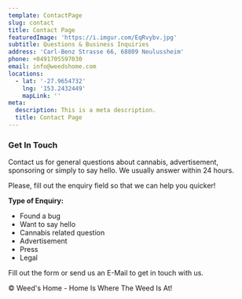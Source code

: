 ```yaml
---
template: ContactPage
slug: contact
title: Contact Page
featuredImage: 'https://i.imgur.com/EqRvybv.jpg'
subtitle: Questions & Business Inquiries
address: 'Carl-Benz Strasse 66, 68809 Neulussheim'
phone: +0491705597030
email: info@weedshome.com
locations:
  - lat: '-27.9654732'
    lng: '153.2432449'
    mapLink: ''
meta:
  description: This is a meta description.
  title: Contact Page
---
```

<h3>Get In Touch</h3>

Contact us for general questions about cannabis, advertisement, sponsoring or simply to say hello. We usually answer within 24 hours.

Please, fill out the enquiry field so that we can help you quicker!


<b>Type of Enquiry:</b>

<ul>
   <li>Found a bug</li>
   <li>Want to say hello</li>
   <li>Cannabis related question</li>
   <li>Advertisement</li>
   <li>Press</li>
   <li>Legal</li>
</ul>

Fill out the form or send us an E-Mail to get in touch with us. 

© Weed's Home - Home Is Where The Weed Is At!

